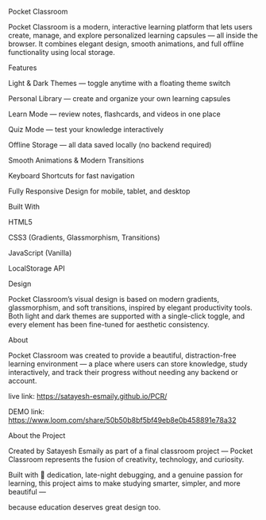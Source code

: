 Pocket Classroom

Pocket Classroom is a modern, interactive learning platform that lets users create, manage, and explore personalized learning capsules — all inside the browser.
It combines elegant design, smooth animations, and full offline functionality using local storage.


 Features

 Light & Dark Themes — toggle anytime with a floating theme switch

 Personal Library — create and organize your own learning capsules

 Learn Mode — review notes, flashcards, and videos in one place

 Quiz Mode — test your knowledge interactively

 Offline Storage — all data saved locally (no backend required)

 Smooth Animations & Modern Transitions

 Keyboard Shortcuts for fast navigation

 Fully Responsive Design for mobile, tablet, and desktop



Built With

HTML5

CSS3 (Gradients, Glassmorphism, Transitions)

JavaScript (Vanilla)

LocalStorage API

Design

Pocket Classroom’s visual design is based on modern gradients, glassmorphism, and soft transitions, inspired by elegant productivity tools.
Both light and dark themes are supported with a single-click toggle, and every element has been fine-tuned for aesthetic consistency.

About

Pocket Classroom was created to provide a beautiful, distraction-free learning environment —
a place where users can store knowledge, study interactively, and track their progress without needing any backend or account.

live link:
https://satayesh-esmaily.github.io/PCR/

DEMO link:
https://www.loom.com/share/50b50b8bf5bf49eb8e0b458891e78a32

About the Project

Created by Satayesh Esmaily as part of a final classroom project —
Pocket Classroom represents the fusion of creativity, technology, and curiosity.

Built with 🤎 dedication, late-night debugging, and a genuine passion for learning,
this project aims to make studying smarter, simpler, and more beautiful —

because education deserves great design too.
